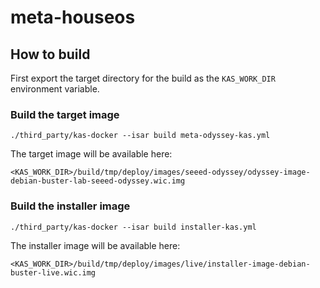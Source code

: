 # meta-houseos


## How to build

First export the target directory for the build as the `KAS_WORK_DIR` environment variable.

### Build the target image
`./third_party/kas-docker --isar build meta-odyssey-kas.yml`

The target image will be available here:

`<KAS_WORK_DIR>/build/tmp/deploy/images/seeed-odyssey/odyssey-image-debian-buster-lab-seeed-odyssey.wic.img`

### Build the installer image
`./third_party/kas-docker --isar build installer-kas.yml`

The installer image will be available here:

`<KAS_WORK_DIR>/build/tmp/deploy/images/live/installer-image-debian-buster-live.wic.img`